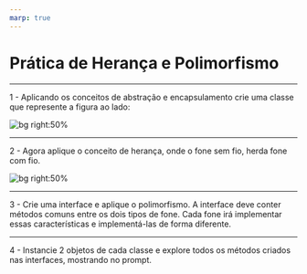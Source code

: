 ```yaml
---
marp: true
---
```



# Prática de Herança e Polimorfismo




---


1 - Aplicando os conceitos de abstração e encapsulamento crie uma classe que represente a figura ao lado:






![bg right:50%](https://i.pinimg.com/originals/47/dd/fa/47ddfa1b34aa774853dd64d1b35bbca3.jpg)




---


2 - Agora aplique o conceito de herança, onde o fone sem fio, herda fone com fio.


![bg right:50%](https://static.netshoes.com.br/produtos/fone-de-ouvido-bluetooth-philips-upbeat-shb2505bk00-intra-auricular-com-microfone/06/756-9734-006/756-9734-006_zoom2.jpg?ims=1088x)


---


3 - Crie uma interface e aplique o polimorfismo. A interface deve conter métodos comuns entre os dois tipos de fone. Cada fone irá implementar essas características e implementá-las de forma diferente.


---


4 - Instancie 2 objetos de cada classe e explore todos os métodos criados nas interfaces, mostrando no prompt.
